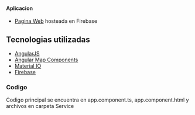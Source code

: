 #### Aplicacion 
- [Pagina Web](https://maps-socketio.web.app/) hosteada en Firebase

## Tecnologias utilizadas

- [AngularJS](https://angular.io/)
- [Angular Map Components](https://angular-maps.com/)
- [Material IO](https://material.io/)
- [Firebase](https://firebase.google.com/)

### Codigo
Codigo principal se encuentra en app.component.ts, app.component.html y archivos en carpeta Service

